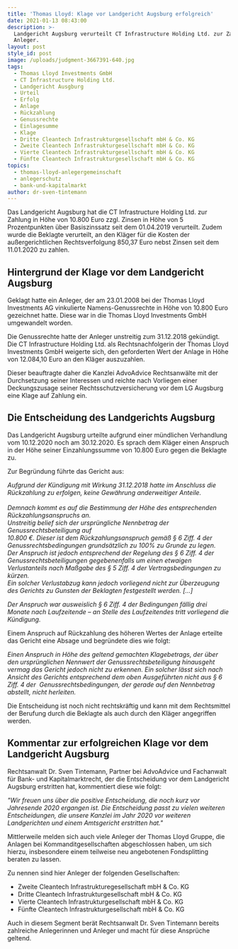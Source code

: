 ```yaml
---
title: 'Thomas Lloyd: Klage vor Landgericht Augsburg erfolgreich'
date: 2021-01-13 08:43:00
description: >-
  Landgericht Augsburg verurteilt CT Infrastructure Holding Ltd. zur Zahlung an
  Anleger.
layout: post
style_id: post
image: /uploads/judgment-3667391-640.jpg
tags:
  - Thomas Lloyd Investments GmbH
  - CT Infrastructure Holding Ltd.
  - Landgericht Ausgburg
  - Urteil
  - Erfolg
  - Anlage
  - Rückzahlung
  - Genussrechte
  - Einlagesumme
  - Klage
  - Dritte Cleantech Infrastrukturgesellschaft mbH & Co. KG
  - Zweite Cleantech Infrastrukturgesellschaft mbH & Co. KG
  - Vierte Cleantech Infrastrukturgesellschaft mbH & Co. KG
  - Fünfte Cleantech Infrastrukturgesellschaft mbH & Co. KG
topics:
  - thomas-lloyd-anlegergemeinschaft
  - anlegerschutz
  - bank-und-kapitalmarkt
author: dr-sven-tintemann
---
```


Das Landgericht Augsburg hat die CT Infrastructure Holding Ltd. zur Zahlung in Höhe von 10.800 Euro zzgl. Zinsen in Höhe von 5 Prozentpunkten über Basiszinssatz seit dem 01.04.2019 verurteilt. Zudem wurde die Beklagte verurteilt, an den Kläger für die Kosten der au&szlig;ergerichtlichen Rechtsverfolgung 850,37 Euro nebst Zinsen seit dem 11.01.2020 zu zahlen.&nbsp;

## Hintergrund der Klage vor dem Landgericht Augsburg

Geklagt hatte ein Anleger, der am 23.01.2008 bei der Thomas Lloyd Investments AG vinkulierte Namens-Genussrechte in Höhe von 10.800 Euro gezeichnet hatte. Diese war in die Thomas Lloyd Investments GmbH umgewandelt worden.&nbsp;

Die Genussrechte hatte der Anleger unstreitig zum 31.12.2018 gekündigt. Die CT Infrastructure Holding Ltd. als Rechtsnachfolgerin der Thomas Lloyd Investments GmbH weigerte sich, den geforderten Wert der Anlage in Höhe von 12.084,10 Euro an den Kläger auszuzahlen.&nbsp;

Dieser beauftragte daher die Kanzlei AdvoAdvice Rechtsanwälte mit der Durchsetzung seiner Interessen und reichte nach Vorliegen einer Deckungszusage seiner Rechtsschutzversicherung vor dem LG Augsburg eine Klage auf Zahlung ein.&nbsp;

## Die Entscheidung des Landgerichts Augsburg

Das Landgericht Augsburg urteilte aufgrund einer mündlichen Verhandlung vom 10.12.2020 noch am 30.12.2020. Es sprach dem Kläger einen Anspruch in der Höhe seiner Einzahlungssumme von 10.800 Euro gegen die Beklagte zu.&nbsp;

Zur Begründung führte das Gericht aus:&nbsp;

*Aufgrund der Kündigung mit Wirkung 31.12.2018 hatte im Anschluss die Rückzahlung zu erfolgen, keine Gewährung anderweitiger Anteile.<br><br>Demnach kommt es auf die Bestimmung der Höhe des entsprechenden Rückzahlungsanspruchs an.<br>Unstreitig belief sich der ursprüngliche Nennbetrag der Genussrechtsbeteiligung auf<br>10\.800 €. Dieser ist dem Rückzahlungsanspruch gemä&szlig; &sect; 6 Ziff. 4 der Genussrechtsbedingungen grundsätzlich zu 100% zu Grunde zu legen.<br>Der Anspruch ist jedoch entsprechend der Regelung des &sect; 6 Ziff. 4 der Genussrechtsbeteiligungen gegebenenfalls um einen etwaigen Verlustanteils nach Ma&szlig;gabe des &sect; 5 Ziff. 4 der Vertragsbedingungen zu kürzen.<br>Ein solcher Verlustabzug kann jedoch vorliegend nicht zur Überzeugung des Gerichts zu Gunsten der Beklagten festgestellt werden. \[…\]*

*Der Anspruch war ausweislich &sect; 6 Ziff. 4 der Bedingungen fällig drei Monate nach Laufzeitende – an Stelle des Laufzeitendes tritt vorliegend die Kündigung.*

Einem Anspruch auf Rückzahlung des höheren Wertes der Anlage erteilte das Gericht eine Absage und begründete dies wie folgt:&nbsp;

*Einen Anspruch in Höhe des geltend gemachten Klagebetrags, der über den ursprünglichen Nennwert der Genussrechtsbeteiligung hinausgeht vermag das Gericht jedoch nicht zu erkennen. Ein solcher lässt sich nach Ansicht des Gerichts entsprechend dem oben Ausgeführten nicht aus &sect; 6 Ziff. 4 der&nbsp; Genussrechtsbedingungen, der gerade auf den Nennbetrag abstellt, nicht herleiten.*

Die Entscheidung ist noch nicht rechtskräftig und kann mit dem Rechtsmittel der Berufung durch die Beklagte als auch durch den Kläger angegriffen werden.&nbsp;

## Kommentar zur erfolgreichen Klage vor dem Landgericht Augsburg

Rechtsanwalt Dr. Sven Tintemann, Partner bei AdvoAdvice und Fachanwalt für Bank- und Kapitalmarktrecht, der die Entscheidung vor dem Landgericht Augsburg erstritten hat, kommentiert diese wie folgt:&nbsp;

*"Wir freuen uns über die positive Entscheidung, die noch kurz vor Jahresende 2020 ergangen ist. Die Entscheidung passt zu vielen weiteren Entscheidungen, die unsere Kanzlei im Jahr 2020 vor weiteren Landgerichten und einem Amtsgericht erstritten hat."*

Mittlerweile melden sich auch viele Anleger der Thomas Lloyd Gruppe, die Anlagen bei Kommanditgesellschaften abgeschlossen haben, um sich hierzu, insbesondere einem teilweise neu angebotenen Fondsplitting beraten zu lassen.&nbsp;

Zu nennen sind hier Anleger der folgenden Gesellschaften:&nbsp;

* Zweite Cleantech Infrastrukturegesellschaft mbH & Co. KG
* Dritte Cleantech Infrastrukturgesellschaft mbH & Co. KG
* Vierte Cleantech Infrastrukturgesellschaft mbH & Co. KG
* Fünfte Cleantech Infrastrukturgesellschaft mbH & Co. KG

Auch in diesem Segment berät Rechtsanwalt Dr. Sven Tintemann bereits zahlreiche Anlegerinnen und Anleger und macht für diese Ansprüche geltend.&nbsp;

&nbsp;

&nbsp;

